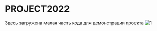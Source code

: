 # PROJECT2022
Здесь загружена малая часть кода для демонстрации проекта
![1](https://user-images.githubusercontent.com/55738777/216839427-ece78879-cdc3-4f35-8570-f5a89cedee62.jpg)
